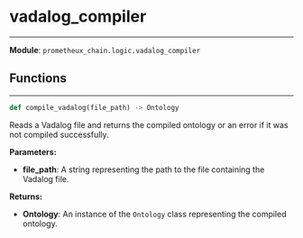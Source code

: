 # vadalog_compiler

---

**Module**: `prometheux_chain.logic.vadalog_compiler`

## Functions

---

```python
def compile_vadalog(file_path) -> Ontology
```

Reads a Vadalog file and returns the compiled ontology or an error if it was not compiled successfully.

**Parameters:**

- **file_path**: A string representing the path to the file containing the Vadalog file.

**Returns:**

- **Ontology**: An instance of the `Ontology` class representing the compiled ontology.
